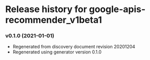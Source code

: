 # Release history for google-apis-recommender_v1beta1

### v0.1.0 (2021-01-01)

* Regenerated from discovery document revision 20201204
* Regenerated using generator version 0.1.0

